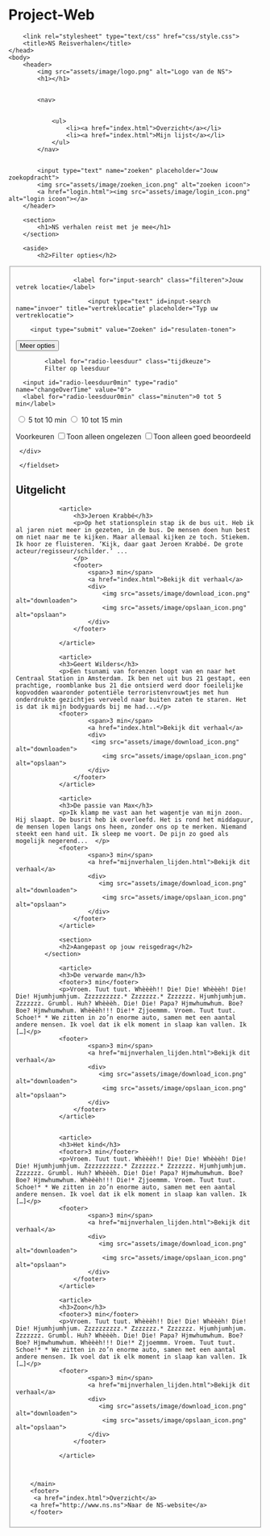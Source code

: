 # Project-Web

<!DOCTYPE html>
<html lang="nl">
    <head>
        <meta charset="UTF-8">
        <meta name="viewport" content="width=device-width, initial-scale=1.0">

        <link rel="stylesheet" type="text/css" href="css/style.css">
        <title>NS Reisverhalen</title>
    </head>
    <body>
        <header>
            <img src="assets/image/logo.png" alt="Logo van de NS">
            <h1></h1>


            <nav>


                <ul>
                    <li><a href="index.html">Overzicht</a></li>
                    <li><a href="index.html">Mijn lijst</a></li>
                </ul>
            </nav>


            <input type="text" name="zoeken" placeholder="Jouw zoekopdracht">
            <img src="assets/image/zoeken_icon.png" alt="zoeken icoon">
            <a href="login.html"><img src="assets/image/login_icon.png" alt="login icoon"></a>
        </header>

        <section>
            <h1>NS verhalen reist met je mee</h1>
        </section>

        <aside>
            <h2>Filter opties</h2>

<form>
<fieldset>


<!--           vertreklocatie-->
                    <label for="input-search" class="filteren">Jouw vetrek locatie</label>

                        <input type="text" id=input-search name="invoer" title="vertreklocatie" placeholder="Typ uw vertreklocatie">



<!--     DEZE BUTTON MOET EIGENKIJK ZO:-->
        <input type="submit" value="Zoeken" id="resulaten-tonen">


 <!--    MAAR DE BUTTON WAS ZO:-->
<!--       <button type="submit" id="resulaten-tonen">Zoeken!</button> -->

<button>Meer opties</button>
                        <div id="options">



<!--Leesduur-->
            <label for="radio-leesduur" class="tijdkeuze">
            Filter op leesduur
</label>


      <input id="radio-leesduur0min" type="radio" name="changeOverTime" value="0">
      <label for="radio-leesduur0min" class="minuten">0 tot 5 min</label>


<input id="radio-leesduur5min" type="radio" name="changeOverTime" value="5">
       <label for="radio-leesduur5min" class="minuten">5 tot 10 min</label>

<input id="radio-leesduur10min" type="radio" name="changeOverTime" value="10">
    <label for="radio-leesduur10min" class="minuten"> 10 tot 15 min</label>

<!--Voorkeuren-->
<!--  Checkbox -->

<label for="Preferences" class="voorkeur">Voorkeuren</label>
<input type="checkbox" name="sorteren" value="ongelezen" ID="Preferences">Toon alleen ongelezen
<input type="checkbox" name="sorteer" value="goed beoordeelde" ID="Preferences">Toon alleen goed beoordeeld


     </div>

     </fieldset>

<!--

            DIT IS DE DROPDOWN VERSIE FILTEREN OP LEESDUUR
                    <label>
                        Filter op leesduur
                            <label for="time-input" class="timebutton_inputlabel">
                            <img src="assets/image/login_icon.png" alt="login icoon">

                    <select>
                            <option value="1">0-5 min</option>
                            <option value="2">5-10 min</option>
                            <option value="3">10-15 min</option>
                        </select>
                    </label>
-->

 </form>
    </aside>
        <main>
            <section>
                <h2>Uitgelicht</h2>
            </section>

                <article>
                    <h3>Jeroen Krabbé</h3>
                    <p>Op het stationsplein stap ik de bus uit. Heb ik al jaren niet meer in gezeten, in de bus. De mensen doen hun best om niet naar me te kijken. Maar allemaal kijken ze toch. Stiekem. Ik hoor ze fluisteren. ‘Kijk, daar gaat Jeroen Krabbé. De grote acteur/regisseur/schilder.’ ... 
                    </p>
                    <footer>
                        <span>3 min</span>
                        <a href="index.html">Bekijk dit verhaal</a>
                        <div>
                            <img src="assets/image/download_icon.png" alt="downloaden">
                            <img src="assets/image/opslaan_icon.png" alt="opslaan">
                        </div>
                    </footer>

                </article>

                <article>
                <h3>Geert Wilders</h3>
                <p>Een tsunami van forenzen loopt van en naar het Centraal Station in Amsterdam. Ik ben net uit bus 21 gestapt, een prachtige, roomblanke bus 21 die ontsierd werd door foeilelijke kopvodden waaronder potentiële terroristenvrouwtjes met hun onderdrukte gezichtjes verveeld naar buiten zaten te staren. Het is dat ik mijn bodyguards bij me had...</p>
                <footer>
                        <span>3 min</span>
                        <a href="index.html">Bekijk dit verhaal</a>
                        <div>
                         <img src="assets/image/download_icon.png" alt="downloaden">
                            <img src="assets/image/opslaan_icon.png" alt="opslaan">
                        </div>
                    </footer>
                </article>

                <article>
                <h3>De passie van Max</h3>
                <p>Ik klamp me vast aan het wagentje van mijn zoon. Hij slaapt. De busrit heb ik overleefd. Het is rond het middaguur, de mensen lopen langs ons heen, zonder ons op te merken. Niemand steekt een hand uit. Ik sleep me voort. De pijn zo goed als mogelijk negerend...  </p>
                <footer>
                        <span>3 min</span>
                        <a href="mijnverhalen_lijden.html">Bekijk dit verhaal</a>
                        <div>
                           <img src="assets/image/download_icon.png" alt="downloaden">
                            <img src="assets/image/opslaan_icon.png" alt="opslaan">
                        </div>
                    </footer>
                </article>
                
                <section>
                <h2>Aangepast op jouw reisgedrag</h2>
            </section>

                <article>
                <h3>De verwarde man</h3>
                <footer>3 min</footer>
                <p>Vroem. Tuut tuut. Whèèèh!! Die! Die! Whèèèh! Die! Die! Hjumhjumhjum. Zzzzzzzzzz.* Zzzzzzz.* Zzzzzzz. Hjumhjumhjum. Zzzzzzz. Grumbl. Huh? Whèèèh. Die! Die! Papa? Hjmwhumwhum. Boe?Boe? Hjmwhumwhum. Whèèèh!!! Die!* Zjjoemmm. Vroem. Tuut tuut. Schoe!* * We zitten in zo’n enorme auto, samen met een aantal andere mensen. Ik voel dat ik elk moment in slaap kan vallen. Ik […]</p>
                <footer>
                        <span>3 min</span>
                        <a href="mijnverhalen_lijden.html">Bekijk dit verhaal</a>
                        <div>
                           <img src="assets/image/download_icon.png" alt="downloaden">
                            <img src="assets/image/opslaan_icon.png" alt="opslaan">
                        </div>
                    </footer>
                </article>
            

                <article>
                <h3>Het kind</h3>
                <footer>3 min</footer>
                <p>Vroem. Tuut tuut. Whèèèh!! Die! Die! Whèèèh! Die! Die! Hjumhjumhjum. Zzzzzzzzzz.* Zzzzzzz.* Zzzzzzz. Hjumhjumhjum. Zzzzzzz. Grumbl. Huh? Whèèèh. Die! Die! Papa? Hjmwhumwhum. Boe?Boe? Hjmwhumwhum. Whèèèh!!! Die!* Zjjoemmm. Vroem. Tuut tuut. Schoe!* * We zitten in zo’n enorme auto, samen met een aantal andere mensen. Ik voel dat ik elk moment in slaap kan vallen. Ik […]</p>
                <footer>
                        <span>3 min</span>
                        <a href="mijnverhalen_lijden.html">Bekijk dit verhaal</a>
                        <div>
                           <img src="assets/image/download_icon.png" alt="downloaden">
                            <img src="assets/image/opslaan_icon.png" alt="opslaan">
                        </div>
                    </footer>
                </article>

                <article>
                <h3>Zoon</h3>
                <footer>3 min</footer>
                <p>Vroem. Tuut tuut. Whèèèh!! Die! Die! Whèèèh! Die! Die! Hjumhjumhjum. Zzzzzzzzzz.* Zzzzzzz.* Zzzzzzz. Hjumhjumhjum. Zzzzzzz. Grumbl. Huh? Whèèèh. Die! Die! Papa? Hjmwhumwhum. Boe?Boe? Hjmwhumwhum. Whèèèh!!! Die!* Zjjoemmm. Vroem. Tuut tuut. Schoe!* * We zitten in zo’n enorme auto, samen met een aantal andere mensen. Ik voel dat ik elk moment in slaap kan vallen. Ik […]</p>
                <footer>
                        <span>3 min</span>
                        <a href="mijnverhalen_lijden.html">Bekijk dit verhaal</a>
                        <div>
                           <img src="assets/image/download_icon.png" alt="downloaden">
                            <img src="assets/image/opslaan_icon.png" alt="opslaan">
                        </div>
                    </footer>
                
                </article>



        </main>
        <footer>
         <a href="index.html">Overzicht</a>
        <a href="http://www.ns.ns">Naar de NS-website</a>
        </footer>
</body>
<script src="js/index.js"></script>
</html>
